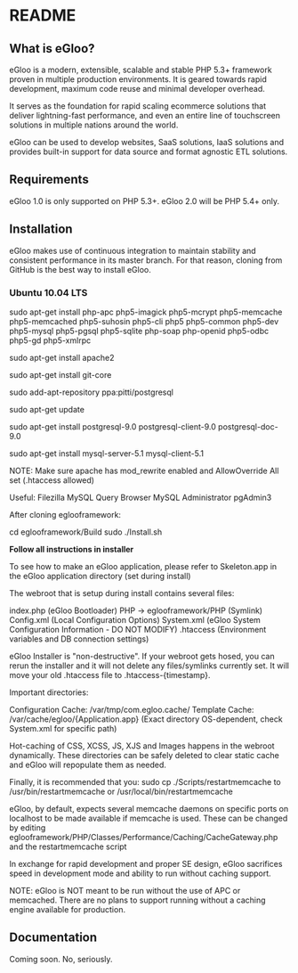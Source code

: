 README
======

What is eGloo?
-----------------

eGloo is a modern, extensible, scalable and stable PHP 5.3+ framework proven
in multiple production environments. It is geared towards rapid development,
maximum code reuse and minimal developer overhead.

It serves as the foundation for rapid scaling ecommerce solutions that deliver
lightning-fast performance, and even an entire line of touchscreen solutions
in multiple nations around the world.

eGloo can be used to develop websites, SaaS solutions, IaaS solutions and 
provides built-in support for data source and format agnostic ETL solutions.

Requirements
------------

eGloo 1.0 is only supported on PHP 5.3+.  eGloo 2.0 will be PHP 5.4+ only.

Installation
------------

eGloo makes use of continuous integration to maintain stability and consistent
performance in its master branch.  For that reason, cloning from GitHub is
the best way to install eGloo.

### Ubuntu 10.04 LTS

sudo apt-get install php-apc php5-imagick php5-mcrypt php5-memcache php5-memcached php5-suhosin php5-cli php5 php5-common php5-dev php5-mysql php5-pgsql php5-sqlite php-soap php-openid php5-odbc php5-gd php5-xmlrpc

sudo apt-get install apache2

sudo apt-get install git-core

sudo add-apt-repository ppa:pitti/postgresql

sudo apt-get update

sudo apt-get install postgresql-9.0 postgresql-client-9.0 postgresql-doc-9.0

sudo apt-get install mysql-server-5.1 mysql-client-5.1

NOTE: Make sure apache has mod_rewrite enabled and AllowOverride All set (.htaccess allowed)

Useful:
Filezilla
MySQL Query Browser
MySQL Administrator
pgAdmin3

After cloning eglooframework:

cd eglooframework/Build
sudo ./Install.sh

**Follow all instructions in installer**

To see how to make an eGloo application, please refer to Skeleton.app in the eGloo application directory (set during install)

The webroot that is setup during install contains several files:

index.php (eGloo Bootloader)
PHP -> eglooframework/PHP (Symlink)
Config.xml (Local Configuration Options)
System.xml (eGloo System Configuration Information - DO NOT MODIFY)
.htaccess (Environment variables and DB connection settings)

eGloo Installer is "non-destructive".  If your webroot gets hosed, you can rerun the installer and it will not delete any
files/symlinks currently set.  It will move your old .htaccess file to .htaccess-{timestamp}.

Important directories:

Configuration Cache: /var/tmp/com.egloo.cache/
Template Cache: /var/cache/egloo/{Application.app} (Exact directory OS-dependent, check System.xml for specific path)

Hot-caching of CSS, XCSS, JS, XJS and Images happens in the webroot dynamically.  These directories can be safely deleted to
clear static cache and eGloo will repopulate them as needed.

Finally, it is recommended that you: sudo cp ./Scripts/restartmemcache to /usr/bin/restartmemcache or /usr/local/bin/restartmemcache

eGloo, by default, expects several memcache daemons on specific ports on localhost to be made available if memcache is used.
These can be changed by editing eglooframework/PHP/Classes/Performance/Caching/CacheGateway.php and the restartmemcache script

In exchange for rapid development and proper SE design, eGloo sacrifices speed in development mode and ability to run without caching support.

NOTE: eGloo is NOT meant to be run without the use of APC or memcached.  There are no plans to support running without a caching engine available for production.

Documentation
-------------

Coming soon.  No, seriously.